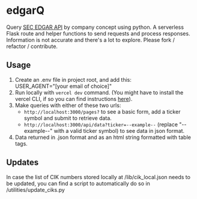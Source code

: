 # edgarQ

Query [SEC EDGAR API](https://www.sec.gov/edgar/sec-api-documentation) by company concept using python. A serverless Flask route and helper functions to send requests and process responses. Information is not accurate and there's a lot to explore. Please fork / refactor / contribute.

## Usage

1. Create an .env file in project root, and add this:  
   USER_AGENT="[your email of choice]"
2. Run locally with `vercel dev` command. (You might have to install the vercel CLI, if so you can find instructions [here](https://vercel.com/docs/cli)).
3. Make queries with either of these two urls:
   - `http://localhost:3000/pages?` to see a basic form, add a ticker symbol and submit to retrieve data.
   - `http://localhost:3000/api/data?ticker=--example--` (replace "--example--" with a valid ticker symbol) to see data in json format.
4. Data returned in .json format and as an html string formatted with table tags.

## Updates

In case the list of CIK numbers stored locally at /lib/cik_local.json needs to be updated, you can find a script to automatically do so in /utilities/update_ciks.py
